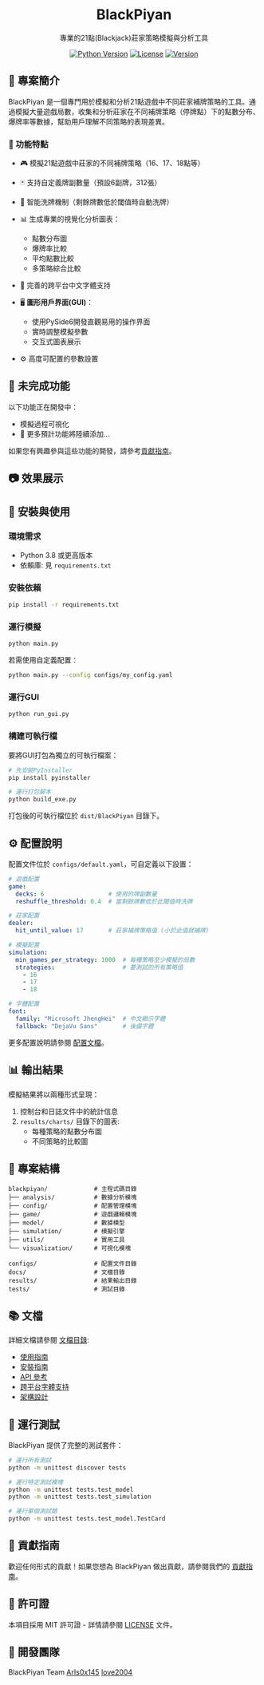 <div align="center">
  <!-- 如需添加Logo，請將下面這行取消注釋並指向您的Logo圖片 -->
  <!-- <img src="docs/images/logo.png" alt="BlackPiyan Logo" width="200"/> -->
  <h1>BlackPiyan</h1>
  <p>專業的21點(Blackjack)莊家策略模擬與分析工具</p>
  
  <p>
    <a href="https://www.python.org/downloads/"><img src="https://img.shields.io/badge/python-3.8%2B-blue" alt="Python Version"></a>
    <a href="./LICENSE"><img src="https://img.shields.io/badge/license-MIT-green" alt="License"></a>
    <a href="https://github.com/ArIs0x145/BlackPiyan21/releases"><img src="https://img.shields.io/badge/version-1.0.0-orange" alt="Version"></a>
  </p>
</div>

## 📖 專案簡介

BlackPiyan 是一個專門用於模擬和分析21點遊戲中不同莊家補牌策略的工具。通過模擬大量遊戲局數，收集和分析莊家在不同補牌策略（停牌點）下的點數分布、爆牌率等數據，幫助用戶理解不同策略的表現差異。

### 🌟 功能特點

- 🎮 模擬21點遊戲中莊家的不同補牌策略（16、17、18點等）
- 🃏 支持自定義牌副數量（預設6副牌，312張）
- 🔄 智能洗牌機制（剩餘牌數低於閾值時自動洗牌）
- 📊 生成專業的視覺化分析圖表：
  - 點數分布圖
  - 爆牌率比較
  - 平均點數比較
  - 多策略綜合比較
- 📱 完善的跨平台中文字體支持
- 🖥️ **圖形用戶界面(GUI)**：
  - 使用PySide6開發直觀易用的操作界面
  - 實時調整模擬參數
  - 交互式圖表展示
  
- ⚙️ 高度可配置的參數設置

## 🚧 未完成功能

以下功能正在開發中：
  - 模擬過程可視化
- 🔄 更多預計功能將陸續添加...

如果您有興趣參與這些功能的開發，請參考[貢獻指南](docs/contributing.md)。

## 📷 效果展示

<!-- 請在這裡添加您的圖表截圖，例如：-->
<!--
<div align="center">
  <img src="docs/images/distribution.png" alt="點數分布" width="45%">
  <img src="docs/images/comparison.png" alt="策略比較" width="45%">
</div>
-->

## 🚀 安裝與使用

### 環境需求

- Python 3.8 或更高版本
- 依賴庫: 見 `requirements.txt`

### 安裝依賴

```bash
pip install -r requirements.txt
```

### 運行模擬

```bash
python main.py
```

若需使用自定義配置：

```bash
python main.py --config configs/my_config.yaml
```

### 運行GUI

```bash
python run_gui.py
```

### 構建可執行檔

要將GUI打包為獨立的可執行檔案：

```bash
# 先安裝PyInstaller
pip install pyinstaller

# 運行打包腳本
python build_exe.py
```

打包後的可執行檔位於 `dist/BlackPiyan` 目錄下。

## ⚙️ 配置說明

配置文件位於 `configs/default.yaml`，可自定義以下設置：

```yaml
# 遊戲配置
game:
  decks: 6                  # 使用的牌副數量
  reshuffle_threshold: 0.4  # 當剩餘牌數低於此閾值時洗牌

# 莊家配置
dealer:
  hit_until_value: 17       # 莊家補牌策略值 (小於此值就補牌)

# 模擬配置
simulation:
  min_games_per_strategy: 1000  # 每種策略至少模擬的局數
  strategies:                   # 要測試的所有策略值
    - 16
    - 17
    - 18

# 字體配置
font:
  family: "Microsoft JhengHei"  # 中文顯示字體
  fallback: "DejaVu Sans"       # 後備字體
```

更多配置說明請參閱 [配置文檔](docs/configuration.md)。

## 📊 輸出結果

模擬結果將以兩種形式呈現：

1. 控制台和日誌文件中的統計信息
2. `results/charts/` 目錄下的圖表:  
   - 每種策略的點數分布圖  
   - 不同策略的比較圖

## 📂 專案結構

```
blackpiyan/             # 主程式碼目錄
├── analysis/           # 數據分析模塊
├── config/             # 配置管理模塊
├── game/               # 遊戲邏輯模塊
├── model/              # 數據模型
├── simulation/         # 模擬引擎
├── utils/              # 實用工具
└── visualization/      # 可視化模塊

configs/                # 配置文件目錄
docs/                   # 文檔目錄
results/                # 結果輸出目錄
tests/                  # 測試目錄
```

## 📚 文檔

詳細文檔請參閱 [文檔目錄](docs/README.md):

- [使用指南](docs/usage.md)
- [安裝指南](docs/installation.md)
- [API 參考](docs/api_reference.md)
- [跨平台字體支持](docs/font_support.md)
- [架構設計](docs/architecture.md)

## 🧪 運行測試

BlackPiyan 提供了完整的測試套件：

```bash
# 運行所有測試
python -m unittest discover tests

# 運行特定測試模塊
python -m unittest tests.test_model
python -m unittest tests.test_simulation

# 運行單個測試類
python -m unittest tests.test_model.TestCard
```

## 🤝 貢獻指南

歡迎任何形式的貢獻！如果您想為 BlackPiyan 做出貢獻，請參閱我們的 [貢獻指南](docs/contributing.md)。

## 📄 許可證

本項目採用 MIT 許可證 - 詳情請參閱 [LICENSE](LICENSE) 文件。

## 👥 開發團隊

BlackPiyan Team 
[ArIs0x145](https://github.com/ArIs0x145)
[love2004](https://github.com/love2004)
